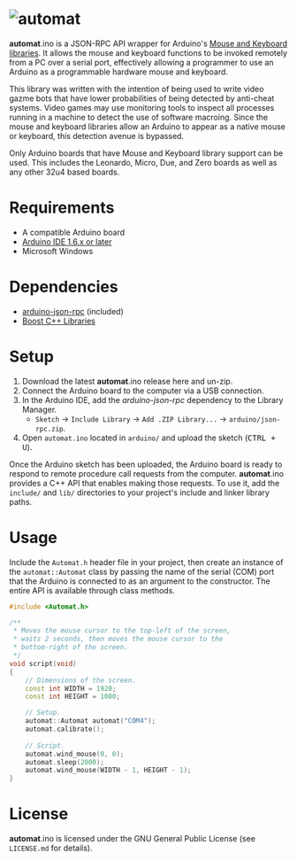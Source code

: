 # ![automat](https://user-images.githubusercontent.com/26120940/28747795-7d87ae9c-745c-11e7-8e50-0f4f9044f699.png)

**automat**.ino is a JSON-RPC API wrapper for Arduino's [Mouse and Keyboard libraries](https://www.arduino.cc/en/Reference/MouseKeyboard). It allows the mouse and keyboard functions to be invoked remotely from a PC over a serial port, effectively allowing a programmer to use an Arduino as a programmable hardware mouse and keyboard.

This library was written with the intention of being used to write video gazme bots that have lower probabilities of being detected by anti-cheat systems. Video games may use monitoring tools to inspect all processes running in a machine to detect the use of software macroing. Since the mouse and keyboard libraries allow an Arduino to appear as a native mouse or keyboard, this detection avenue is bypassed.

Only Arduino boards that have Mouse and Keyboard library support can be used. This includes the Leonardo, Micro, Due, and Zero boards as well as any other 32u4 based boards.

# Requirements

- A compatible Arduino board
- [Arduino IDE 1.6.x or later](https://www.arduino.cc/en/Main/Software)
- Microsoft Windows


# Dependencies

- [arduino-json-rpc](https://github.com/cloud-rocket/arduino-json-rpc) (included)
- [Boost C++ Libraries](http://www.boost.org/)

# Setup

1. Download the latest **automat**.ino release here and un-zip.
2. Connect the Arduino board to the computer via a USB connection.
3. In the Arduino IDE, add the *arduino-json-rpc* dependency to the Library Manager.
   - `Sketch` → `Include Library` → `Add .ZIP Library...` → `arduino/json-rpc.zip`.
4. Open `automat.ino` located in `arduino/` and upload the sketch (<kbd>CTRL + U</kbd>).

Once the Arduino sketch has been uploaded, the Arduino board is ready to respond to remote procedure call requests from the computer. **automat**.ino provides a C++ API that enables making those requests. To use it, add the `include/` and `lib/` directories to your project's include and linker library paths.

# Usage

Include the `Automat.h` header file in your project, then create an instance of the `automat::Automat` class by passing the name of the serial (COM) port that the Arduino is connected to as an argument to the constructor. The entire API is available through class methods.

```C++
#include <Automat.h>

/**
 * Moves the mouse cursor to the top-left of the screen,
 * waits 2 seconds, then moves the mouse cursor to the
 * bottom-right of the screen.
 */
void script(void)
{
    // Dimensions of the screen.
  	const int WIDTH = 1920;
    const int HEIGHT = 1080;

  	// Setup.
    automat::Automat automat("COM4");
    automat.calibrate();
  
    // Script.
    automat.wind_mouse(0, 0);
    automat.sleep(2000);
    automat.wind_mouse(WIDTH - 1, HEIGHT - 1);
}
```

# License

**automat**.ino is licensed under the GNU General Public License (see `LICENSE.md` for details).